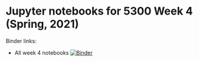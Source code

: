 # Jupyter notebooks for 5300 Week 4 (Spring, 2021)

Binder links:

* All week 4 notebooks [![Binder](https://mybinder.org/badge_logo.svg)](https://mybinder.org/v2/gh/furnstahl/5300-notebooks/master?filepath=2020_week_4)


